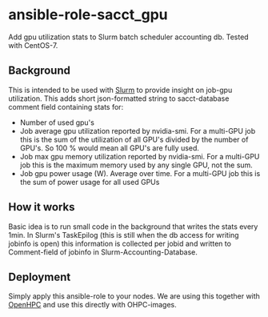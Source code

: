 # ansible-role-sacct_gpu
Add gpu utilization stats to Slurm batch scheduler accounting db. Tested with CentOS-7.

## Background

This is intended to be used with [Slurm](https://slurm.schedmd.com/) to provide insight on job-gpu utilization. This adds short json-formatted string to 
sacct-database comment field containing stats for:

- Number of used gpu's
- Job average gpu utilization reported by nvidia-smi. For a multi-GPU
  job this is the sum of the utilization of all GPU's divided by the
  number of GPU's. So 100 % would mean all GPU's are fully used.
- Job max gpu memory utilization reported by nvidia-smi. For a
  multi-GPU job this is the maximum memory used by any single GPU, not
  the sum.
- Job gpu power usage (W). Average over time. For a multi-GPU job this 
  is the sum of power usage for all used GPUs

## How it works

Basic idea is to run small code in the background that writes the stats every 1min. In Slurm's TaskEpilog (this is still when the db access for writing jobinfo is open) 
this information is collected per jobid and written to Comment-field of jobinfo in Slurm-Accounting-Database. 

## Deployment

Simply apply this ansible-role to your nodes. We are using this together with [OpenHPC](https://openhpc.community/) and use this directly with OHPC-images.
